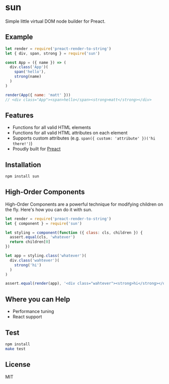 
# sun

  Simple little virtual DOM node builder for Preact.

## Example

```js
let render = require('preact-render-to-string')
let { div, span, strong } = require('sun')

const App = ({ name }) => (
  div.class('App')(
    span('hello'),
    strong(name)
  )
)

render(App({ name: 'matt' }))
// <div class="App"><span>hello</span><strong>matt</strong></div>
```

## Features

- Functions for all valid HTML elements
- Functions for all valid HTML attributes on each element
- Supports custom attributes (e.g. `span({ custom: 'attribute' })('hi there!')`)
- Proudly built for [Preact](https://github.com/developit/preact)

## Installation

```bash
npm install sun
```

## High-Order Components

High-Order Components are a powerful technique for modifying
children on the fly. Here's how you can do it with sun.

```js
let render = require('preact-render-to-string')
let { component } = require('sun')

let styling = component(function ({ class: cls, children }) {
  assert.equal(cls, 'whatever')
  return children[0]
})

let app = styling.class('whatever')(
  div.class('wahtever')(
    strong('hi')
  )
)

assert.equal(render(app), '<div class="wahtever"><strong>hi</strong></div>')
```

## Where you can Help

- Performance tuning
- React support

## Test

```bash
npm install
make test
```

## License

MIT
